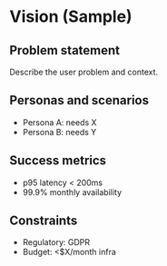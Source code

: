 # Vision (Sample)

## Problem statement
Describe the user problem and context.

## Personas and scenarios
- Persona A: needs X
- Persona B: needs Y

## Success metrics
- p95 latency < 200ms
- 99.9% monthly availability

## Constraints
- Regulatory: GDPR
- Budget: <$X/month infra

